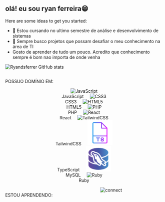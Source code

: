 ## olá! eu sou ryan ferreira😁


Here are some ideas to get you started:
- 🌱 Estou cursando no ultimo semestre de análise e desenvolvimento de sistemas
- 👯 Sempre busco projetos que possam desafiar o meu conhecimento na área de TI
- Gosto de aprender de tudo um pouco. Acredito que conhecimento sempre é bom nao importa de onde venha

![Ryandsferrer GitHub stats](https://github-readme-stats.vercel.app/api?username=Ryandsferrer&show_icons=true&theme=tokyonight)
##
POSSUO DOMÍNIO EM:

<p align="center">
  <img src="https://img.icons8.com/?size=100&id=ouWtcsgDBiwO&format=png&color=000000" width="80" alt="JavaScript"/><br>JavaScript
  &nbsp;&nbsp;&nbsp;
  <img src="https://img.icons8.com/?size=100&id=5cVdiiKKi0vX&format=png&color=000000" width="80" alt="CSS3"/><br>CSS3
  &nbsp;&nbsp;&nbsp;
  <img src="https://img.icons8.com/?size=100&id=CMVEhOBzk3Zp&format=png&color=000000" width="80" alt="HTML5"/><br>HTML5
  &nbsp;&nbsp;&nbsp;
  <img src="https://img.icons8.com/?size=100&id=JybIpZjjXT0F&format=png&color=000000" width="80" alt="PHP"/><br>PHP
  &nbsp;&nbsp;&nbsp;
  <img src="https://img.icons8.com/?size=100&id=t4YbEbA834uH&format=png&color=000000" width="80" alt="React"/><br>React
  &nbsp;&nbsp;&nbsp;
  <img src="https://img.icons8.com/nolan/64/tailwind_css.png" width="80" alt="TailwindCSS"/><br>TailwindCSS
  &nbsp;&nbsp;&nbsp;
  <img src="https://github.com/Ryanferre/DogsImg/blob/main/typescript(1).png?raw=true" width="80" alt="TypeScript"/><br>TypeScript
  &nbsp;&nbsp;&nbsp;
  <img src="https://github.com/Ryanferre/DogsImg/blob/main/banco-de-dados-mysql(1).png?raw=true" width="80" alt="MySQL"/><br>MySQL
  &nbsp;&nbsp;&nbsp;
  <img src="https://img.icons8.com/nolan/64/ruby-programming-language.png" width="80" alt="Ruby"/><br>Ruby
</p>

   <img align='right' alt='connect' src='https://media2.giphy.com/media/v1.Y2lkPTc5MGI3NjExd2xyM3V2NnI2dW1wbDByMWlramp1cWdkaG90c2Z0dDE2cnpyczA1cSZlcD12MV9pbnRlcm5hbF9naWZfYnlfaWQmY3Q9Zw/lQDdDwdZpfYRn1MsJy/giphy.gif' width='200' height='200'/>

</div>

##
ESTOU APRENDENDO:
<div style='display:inline_block'><br>

  
   
</div>
